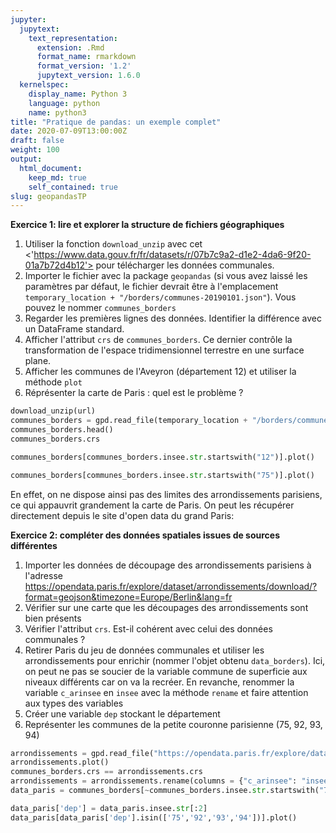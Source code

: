 ```yaml
---
jupyter:
  jupytext:
    text_representation:
      extension: .Rmd
      format_name: rmarkdown
      format_version: '1.2'
      jupytext_version: 1.6.0
  kernelspec:
    display_name: Python 3
    language: python
    name: python3
title: "Pratique de pandas: un exemple complet"
date: 2020-07-09T13:00:00Z
draft: false
weight: 100
output: 
  html_document:
    keep_md: true
    self_contained: true
slug: geopandasTP
---
```










**Exercice 1: lire et explorer la structure de fichiers géographiques**

1. Utiliser la fonction `download_unzip` avec cet <'https://www.data.gouv.fr/fr/datasets/r/07b7c9a2-d1e2-4da6-9f20-01a7b72d4b12'>
pour télécharger les données communales.
2. Importer le fichier avec la package `geopandas`
(si vous avez laissé les paramètres par défaut,
le fichier devrait
être à l'emplacement `temporary_location + "/borders/communes-20190101.json"`).
Vous pouvez le nommer `communes_borders`
3. Regarder les premières lignes des données. Identifier la différence avec
un DataFrame standard. 
4. Afficher l'attribut `crs` de `communes_borders`. Ce dernier contrôle la
transformation de l'espace tridimensionnel terrestre en une surface plane. 
5. Afficher les communes de l'Aveyron (département 12) et utiliser la méthode
`plot`
6. Réprésenter la carte de Paris : quel est le problème ?


```python
download_unzip(url)
communes_borders = gpd.read_file(temporary_location + "/borders/communes-20190101.json")
communes_borders.head()
communes_borders.crs
```



```python
communes_borders[communes_borders.insee.str.startswith("12")].plot()
```


```python
communes_borders[communes_borders.insee.str.startswith("75")].plot()
```

En effet, on ne dispose ainsi pas des limites des arrondissements parisiens, ce
qui appauvrit grandement la carte de Paris. On peut les récupérer directement 
depuis le site d'open data du grand Paris:


**Exercice 2: compléter des données spatiales issues de sources différentes**

1. Importer les données de découpage des arrondissements parisiens à l'adresse
<https://opendata.paris.fr/explore/dataset/arrondissements/download/?format=geojson&timezone=Europe/Berlin&lang=fr>
2. Vérifier sur une carte que les découpages des arrondissements sont bien présents
2. Vérifier l'attribut `crs`. Est-il cohérent avec celui des données communales ?
3. Retirer Paris du jeu de données communales et utiliser les arrondissements
pour enrichir (nommer l'objet obtenu `data_borders`). Ici, on peut ne pas se
soucier de la variable commune de superficie aux niveaux différents car on
va la recréer. En revanche, renommer la variable `c_arinsee` en `insee` avec
la méthode `rename` et faire attention aux types des variables
4. Créer une variable `dep` stockant le département
4. Représenter les communes de la petite couronne parisienne (75, 92, 93, 94)



```python
arrondissements = gpd.read_file("https://opendata.paris.fr/explore/dataset/arrondissements/download/?format=geojson&timezone=Europe/Berlin&lang=fr")
arrondissements.plot()
communes_borders.crs == arrondissements.crs
arrondissements = arrondissements.rename(columns = {"c_arinsee": "insee"})
data_paris = communes_borders[~communes_borders.insee.str.startswith("75")].append(arrondissements)
```


```python
data_paris['dep'] = data_paris.insee.str[:2]
data_paris[data_paris['dep'].isin(['75','92','93','94'])].plot()
```



